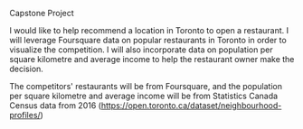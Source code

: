 Capstone Project

I would like to help recommend a location in Toronto to open a restaurant. I will leverage Foursquare data on popular restaurants in Toronto in order to visualize the competition. I will also incorporate data on population per square kilometre and average income to help the restaurant owner make the decision.

The competitors' restaurants will be from Foursquare, and the population per square kilometre and average income will be from Statistics Canada Census data from 2016 (https://open.toronto.ca/dataset/neighbourhood-profiles/)
